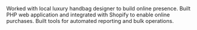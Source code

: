 Worked with local luxury handbag designer to build online presence.
Built PHP web application and integrated with Shopify to enable online
purchases. Built tools for automated reporting and bulk operations.
